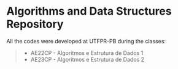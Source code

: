 # Algorithms and Data Structures Repository

All the codes were developed at UTFPR-PB during the classes: 
>   - AE22CP - Algoritmos e Estrutura de Dados 1 
>   - AE23CP - Algoritmos e Estrutura de Dados 2

